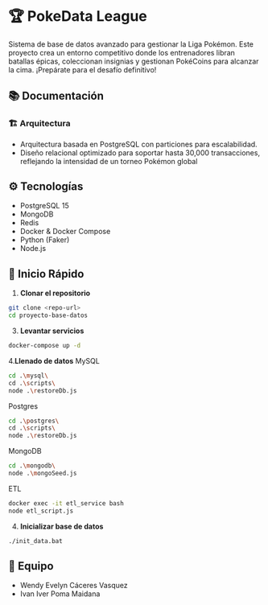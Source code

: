 # 🏆 PokeData League

Sistema de base de datos avanzado para gestionar la Liga Pokémon. Este proyecto crea un entorno competitivo donde los entrenadores libran batallas épicas, coleccionan insignias y gestionan PokéCoins para alcanzar la cima. ¡Prepárate para el desafío definitivo!

## 📚 Documentación

### 🏗️ Arquitectura
- Arquitectura basada en PostgreSQL con particiones para escalabilidad.
- Diseño relacional optimizado para soportar hasta 30,000 transacciones, reflejando la intensidad de un torneo Pokémon global

## ⚙️ Tecnologías

- PostgreSQL 15
- MongoDB
- Redis
- Docker & Docker Compose
- Python (Faker)
- Node.js

## 🚀 Inicio Rápido

1. **Clonar el repositorio**
```bash
git clone <repo-url>
cd proyecto-base-datos
```

3. **Levantar servicios**
```bash
docker-compose up -d
```

4.**Llenado de datos**
MySQL
```bash
cd .\mysql\
cd .\scripts\
node .\restoreDb.js
```

Postgres
```bash
cd .\postgres\
cd .\scripts\
node .\restoreDb.js
```

MongoDB
```bash
cd .\mongodb\
node .\mongoSeed.js
```

ETL 
```bash
docker exec -it etl_service bash
node etl_script.js
```

4. **Inicializar base de datos**
```bash
./init_data.bat
```


## 👥 Equipo

- Wendy Evelyn Cáceres Vasquez
- Ivan Iver Poma Maidana
